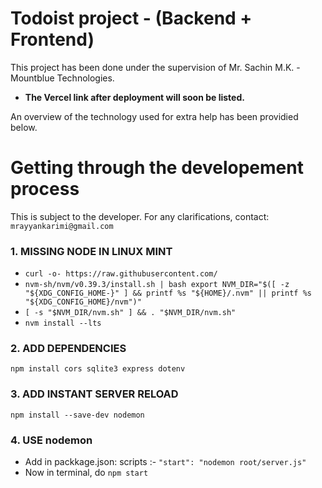 # Todoist project - (Backend + Frontend)
This project has been done under the supervision of Mr. Sachin M.K. - Mountblue Technologies.
- **The Vercel link after deployment will soon be listed.**

An overview of the technology used for extra help has been providied below.


# Getting through the developement process
This is subject to the developer. For any clarifications, contact: `mrayyankarimi@gmail.com`
### 1. MISSING NODE IN LINUX MINT
- `curl -o- https://raw.githubusercontent.com/`
- `nvm-sh/nvm/v0.39.3/install.sh | bash
export NVM_DIR="$([ -z "${XDG_CONFIG_HOME-}" ] && printf %s "${HOME}/.nvm" || printf %s "${XDG_CONFIG_HOME}/nvm")"`
- `[ -s "$NVM_DIR/nvm.sh" ] && . "$NVM_DIR/nvm.sh"`
- `nvm install --lts`


### 2. ADD DEPENDENCIES
`npm install cors sqlite3 express dotenv`

### 3. ADD INSTANT SERVER RELOAD
`npm install --save-dev nodemon`

### 4. USE nodemon
- Add in packkage.json: scripts :-
`"start": "nodemon root/server.js"`
- Now in terminal, do
`npm start`